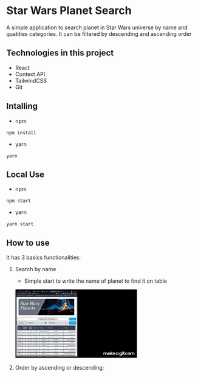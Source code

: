 # Star Wars Planet Search

A simple application to search planet in Star Wars universe by name and quatities categories. It can be filtered by descending and ascending order

## Technologies in this project
- React
- Context API
- TailwindCSS
- Git

## Intalling
- npm
```
npm install
```

- yarn
```
yarn
```

## Local Use
- npm
```
npm start
```

- yarn
``` 
yarn start
```

## How to use
It has 3 basics functionalities:
1. Search by name
    - Simple start to write the name of planet to find it on table
    
    ![Searching by name](/gifs/Search_By_Name.gif)
2. Order by ascending or descending:

